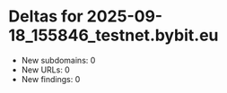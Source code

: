 # Deltas for 2025-09-18_155846_testnet.bybit.eu
- New subdomains: 0
- New URLs: 0
- New findings: 0
